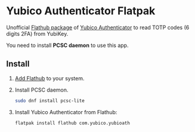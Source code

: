 # Yubico Authenticator Flatpak

Unofficial [Flathub package](https://flathub.org/apps/details/com.yubico.yubioath) of [Yubico Authenticator](https://developers.yubico.com/yubioath-desktop/) to read TOTP codes (6 digits 2FA) from YubiKey.

You need to install **PCSC daemon** to use this app.


## Install

1. [Add Flathub](https://flatpak.org/setup/) to your system.
2. Install PCSC daemon.

   ```sh
   sudo dnf install pcsc-lite
   ```
3. Install Yubico Authenticator from Flathub:

   ```sh
   flatpak install flathub com.yubico.yubioath
   ```
